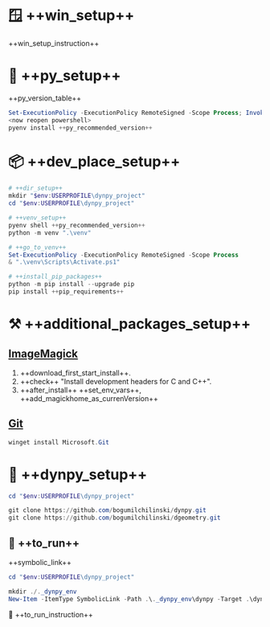 # 🪟 ++win_setup++

++win_setup_instruction++

# 🐍 ++py_setup++

++py_version_table++

```powershell
Set-ExecutionPolicy -ExecutionPolicy RemoteSigned -Scope Process; Invoke-Expression "& { $(Invoke-WebRequest -UseBasicParsing -Uri 'https://raw.githubusercontent.com/pyenv-win/pyenv-win/master/pyenv-win/install-pyenv-win.ps1').Content }"
<now reopen powershell>
pyenv install ++py_recommended_version++
```

# 📦 ++dev_place_setup++

```powershell
# ++dir_setup++
mkdir "$env:USERPROFILE\dynpy_project"
cd "$env:USERPROFILE\dynpy_project"

# ++venv_setup++
pyenv shell ++py_recommended_version++
python -m venv ".\venv"

# ++go_to_venv++
Set-ExecutionPolicy -ExecutionPolicy RemoteSigned -Scope Process
& ".\venv\Scripts\Activate.ps1"

# ++install_pip_packages++
python -m pip install --upgrade pip
pip install ++pip_requirements++
```

# ⚒️ ++additional_packages_setup++

## [ImageMagick](https://imagemagick.org/script/download.php#windows)
1. ++download_first_start_install++. <br> 
2. ++check++ "Install development headers for C and C++". <br>
3. ++after_install++ ++set_env_vars++, ++add_magickhome_as_currenVersion++

## [Git](https://github.com/Microsoft/Git/releases)
```powershell
winget install Microsoft.Git
```

# 🐳 ++dynpy_setup++
```powershell
cd "$env:USERPROFILE\dynpy_project"

git clone https://github.com/bogumilchilinski/dynpy.git
git clone https://github.com/bogumilchilinski/dgeometry.git
```

## 🎉 ++to_run++
++symbolic_link++
```powershell
cd "$env:USERPROFILE\dynpy_project"

mkdir ./._dynpy_env
New-Item -ItemType SymbolicLink -Path .\._dynpy_env\dynpy -Target .\dynpy
```
👻 ++to_run_instruction++